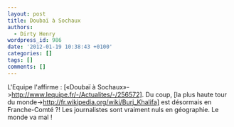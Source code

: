 ```yaml
---
layout: post
title: Doubaï à Sochaux
authors:
  - Dirty Henry
wordpress_id: 986
date: '2012-01-19 10:38:43 +0100'
categories: []
tags: []
comments: []
---
```

L'Equipe l'affirme : [«Doubaï à Sochaux»->http://www.lequipe.fr/-/Actualites/-/256572]. Du coup, [la plus haute tour du monde->http://fr.wikipedia.org/wiki/Burj_Khalifa] est désormais en Franche-Comté ?! Les journalistes sont vraiment nuls en géographie. Le monde va mal !
